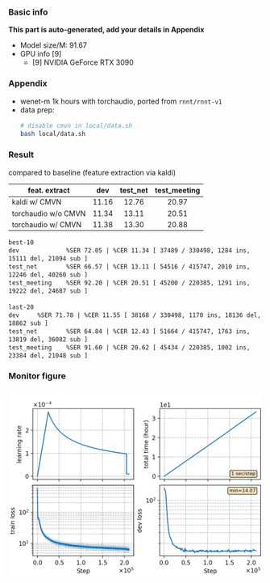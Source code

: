 ### Basic info

**This part is auto-generated, add your details in Appendix**

* Model size/M: 91.67
* GPU info \[9\]
  * \[9\] NVIDIA GeForce RTX 3090

### Appendix

* wenet-m 1k hours with torchaudio, ported from `rnnt/rnnt-v1`
* data prep:
  ```bash
  # disable cmvn in local/data.sh
  bash local/data.sh
  ```

### Result

compared to baseline (feature extraction via kaldi)

| feat. extract       | dev   | test_net | test_meeting |
| ------------------- | :---: | :------: | :----------: |
| kaldi w/ CMVN       | 11.16 | 12.76    | 20.97        |
| torchaudio w/o CMVN | 11.34 | 13.11    | 20.51        |
| torchaudio w/ CMVN  | 11.38 | 13.30    | 20.88        |

```
best-10
dev             %SER 72.05 | %CER 11.34 [ 37489 / 330498, 1284 ins, 15111 del, 21094 sub ]
test_net        %SER 66.57 | %CER 13.11 [ 54516 / 415747, 2010 ins, 12246 del, 40260 sub ]
test_meeting    %SER 92.20 | %CER 20.51 [ 45200 / 220385, 1291 ins, 19222 del, 24687 sub ]

last-20
dev     %SER 71.78 | %CER 11.55 [ 38168 / 330498, 1170 ins, 18136 del, 18862 sub ]
test_net        %SER 64.84 | %CER 12.43 [ 51664 / 415747, 1763 ins, 13819 del, 36082 sub ]
test_meeting    %SER 91.60 | %CER 20.62 [ 45434 / 220385, 1002 ins, 23384 del, 21048 sub ]
```

### Monitor figure
![monitor](./monitor.png)

